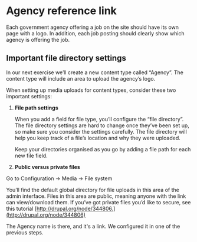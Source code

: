 # Agency reference link

Each government agency offering a job on the site should have its own page with a logo. In addition, each job posting should clearly show which agency is offering the job.

## Important file directory settings

In our next exercise we’ll create a new content type called “Agency”. The content type will include an area to upload the agency’s logo.

When setting up media uploads for content types, consider these two important settings:

1. **File path settings**

    When you add a field for file type, you’ll configure the “file directory”. The file directory settings are hard to change once they’ve been set up, so make sure you consider the settings carefully. The file directory will help you keep track of a file’s location and why they were uploaded.

    Keep your directories organised as you go by adding a file path for each new file field.

2. **Public versus private files**

Go to Configuration → Media → File system

You’ll find the default global directory for file uploads in this area of the admin interface. Files in this area are public, meaning anyone with the link can view/download them. If you’ve got private files you’d like to secure, see this tutorial [http://drupal.org/node/344806.](http://drupal.org/node/344806)

The Agency name is there, and it's a link. We configured it in one of the previous steps.
